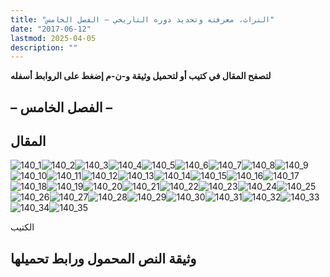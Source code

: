 ```yaml
---
title: "التراث، معرفته وتحديد دوره التاريخي – الفصل الخامس"
date: "2017-06-12"
lastmod: 2025-04-05
description: ""
---
```

**لتصفح المقال في كتيب أو لتحميل وثيقة و-ن-م إضغط على الروابط أسفله**

## **– الفصل الخامس –**

## المقال

![140_1](https://abouyaarebmarzouki.wordpress.com/wp-content/uploads/2017/06/140_1.png?w=648)![140_2](https://abouyaarebmarzouki.wordpress.com/wp-content/uploads/2017/06/140_2.png?w=648)![140_3](https://abouyaarebmarzouki.wordpress.com/wp-content/uploads/2017/06/140_3.png?w=648)![140_4](https://abouyaarebmarzouki.wordpress.com/wp-content/uploads/2017/06/140_4.png?w=648)![140_5](https://abouyaarebmarzouki.wordpress.com/wp-content/uploads/2017/06/140_5.png?w=648)![140_6](https://abouyaarebmarzouki.wordpress.com/wp-content/uploads/2017/06/140_6.png?w=648)![140_7](https://abouyaarebmarzouki.wordpress.com/wp-content/uploads/2017/06/140_7.png?w=648)![140_8](https://abouyaarebmarzouki.wordpress.com/wp-content/uploads/2017/06/140_8.png?w=648)![140_9](https://abouyaarebmarzouki.wordpress.com/wp-content/uploads/2017/06/140_9.png?w=648)![140_10](https://abouyaarebmarzouki.wordpress.com/wp-content/uploads/2017/06/140_10.png?w=648)![140_11](https://abouyaarebmarzouki.wordpress.com/wp-content/uploads/2017/06/140_11.png?w=648)![140_12](https://abouyaarebmarzouki.wordpress.com/wp-content/uploads/2017/06/140_12.png?w=648)![140_13](https://abouyaarebmarzouki.wordpress.com/wp-content/uploads/2017/06/140_13.png?w=648)![140_14](https://abouyaarebmarzouki.wordpress.com/wp-content/uploads/2017/06/140_14.png?w=648)![140_15](https://abouyaarebmarzouki.wordpress.com/wp-content/uploads/2017/06/140_15.png?w=648)![140_16](https://abouyaarebmarzouki.wordpress.com/wp-content/uploads/2017/06/140_16.png?w=648)![140_17](https://abouyaarebmarzouki.wordpress.com/wp-content/uploads/2017/06/140_17.png?w=648)![140_18](https://abouyaarebmarzouki.wordpress.com/wp-content/uploads/2017/06/140_18.png?w=648)![140_19](https://abouyaarebmarzouki.wordpress.com/wp-content/uploads/2017/06/140_19.png?w=648)![140_20](https://abouyaarebmarzouki.wordpress.com/wp-content/uploads/2017/06/140_20.png?w=648)![140_21](https://abouyaarebmarzouki.wordpress.com/wp-content/uploads/2017/06/140_21.png?w=648)![140_22](https://abouyaarebmarzouki.wordpress.com/wp-content/uploads/2017/06/140_22.png?w=648)![140_23](https://abouyaarebmarzouki.wordpress.com/wp-content/uploads/2017/06/140_23.png?w=648)![140_24](https://abouyaarebmarzouki.wordpress.com/wp-content/uploads/2017/06/140_24.png?w=648)![140_25](https://abouyaarebmarzouki.wordpress.com/wp-content/uploads/2017/06/140_25.png?w=648)![140_26](https://abouyaarebmarzouki.wordpress.com/wp-content/uploads/2017/06/140_26.png?w=648)![140_27](https://abouyaarebmarzouki.wordpress.com/wp-content/uploads/2017/06/140_27.png?w=648)![140_28](https://abouyaarebmarzouki.wordpress.com/wp-content/uploads/2017/06/140_28.png?w=648)![140_29](https://abouyaarebmarzouki.wordpress.com/wp-content/uploads/2017/06/140_29.png?w=648)![140_30](https://abouyaarebmarzouki.wordpress.com/wp-content/uploads/2017/06/140_30.png?w=648)![140_31](https://abouyaarebmarzouki.wordpress.com/wp-content/uploads/2017/06/140_31.png?w=648)![140_32](https://abouyaarebmarzouki.wordpress.com/wp-content/uploads/2017/06/140_32.png?w=648)![140_33](https://abouyaarebmarzouki.wordpress.com/wp-content/uploads/2017/06/140_33.png?w=648)![140_34](https://abouyaarebmarzouki.wordpress.com/wp-content/uploads/2017/06/140_34.png?w=648)![140_35](https://abouyaarebmarzouki.wordpress.com/wp-content/uploads/2017/06/140_35.png?w=648)

الكتيب

## وثيقة النص المحمول ورابط تحميلها

###
